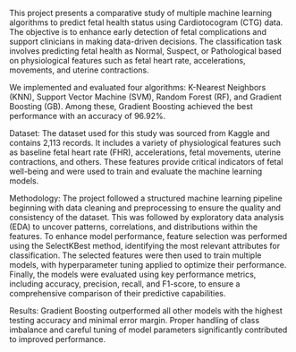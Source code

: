 This project presents a comparative study of multiple machine learning algorithms to predict fetal health status using Cardiotocogram (CTG) data. The objective is to enhance early detection of fetal complications and support clinicians in making data-driven decisions. The classification task involves predicting fetal health as Normal, Suspect, or Pathological based on physiological features such as fetal heart rate, accelerations, movements, and uterine contractions.

We implemented and evaluated four algorithms: K-Nearest Neighbors (KNN), Support Vector Machine (SVM), Random Forest (RF), and Gradient Boosting (GB). Among these, Gradient Boosting achieved the best performance with an accuracy of 96.92%.

 Dataset:
The dataset used for this study was sourced from Kaggle and contains 2,113 records. It includes a variety of physiological features such as baseline fetal heart rate (FHR), accelerations, fetal movements, uterine contractions, and others. These features provide critical indicators of fetal well-being and were used to train and evaluate the machine learning models.


Methodology:
The project followed a structured machine learning pipeline beginning with data cleaning and preprocessing to ensure the quality and consistency of the dataset. This was followed by exploratory data analysis (EDA) to uncover patterns, correlations, and distributions within the features. To enhance model performance, feature selection was performed using the SelectKBest method, identifying the most relevant attributes for classification. The selected features were then used to train multiple models, with hyperparameter tuning applied to optimize their performance. Finally, the models were evaluated using key performance metrics, including accuracy, precision, recall, and F1-score, to ensure a comprehensive comparison of their predictive capabilities.


Results:
Gradient Boosting outperformed all other models with the highest testing accuracy and minimal error margin. Proper handling of class imbalance and careful tuning of model parameters significantly contributed to improved performance.
